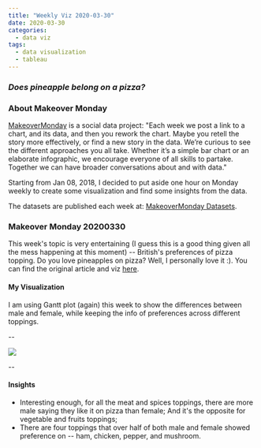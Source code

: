 ```yaml
---
title: "Weekly Viz 2020-03-30"
date: 2020-03-30
categories:
  - data viz
tags:
  - data visualization
  - tableau
---
```


### *Does pineapple belong on a pizza?*


### About Makeover Monday

[MakeoverMonday](http://www.makeovermonday.co.uk/) is a social data project:
"Each week we post a link to a chart, and its data, and then you rework the chart.
Maybe you retell the story more effectively, or find a new story in the data.
We’re curious to see the different approaches you all take. Whether it’s a simple bar chart or an elaborate infographic, we encourage everyone of all skills to partake.
Together we can have broader conversations about and with data."

Starting from Jan 08, 2018, I decided to put aside one hour on Monday weekly to create some visualization and find some insights from the data.

The datasets are published each week at: [MakeoverMonday Datasets](http://www.makeovermonday.co.uk/data/).

### Makeover Monday 20200330

This week's topic is very entertaining (I guess this is a good thing given all the mess happening at this moment) -- British's preferences of pizza topping. Do you love pineapples on pizza? Well, I personally love it :). You can find the original article and viz [here](https://yougov.co.uk/topics/politics/articles-reports/2017/03/06/does-pineapple-belong-pizza).   

#### My Visualization

I am using Gantt plot (again) this week to show the differences between male and female, while keeping the info of preferences across different toppings.  

--  

<div class='tableauPlaceholder' id='viz1585623385720' style='position: relative'>
<noscript><a href='#'>
  <img alt=' ' src='https:&#47;&#47;public.tableau.com&#47;static&#47;images&#47;Ma&#47;MakeOverMonday2020330UKPizzaToppingPreference&#47;PizzaToppings&#47;1_rss.png' style='border: none' />
</a></noscript>
<object class='tableauViz'  style='display:none;'>
  <param name='host_url' value='https%3A%2F%2Fpublic.tableau.com%2F' />
  <param name='embed_code_version' value='3' />
  <param name='site_root' value='' />
  <param name='name' value='MakeOverMonday2020330UKPizzaToppingPreference&#47;PizzaToppings' />
  <param name='tabs' value='no' />
  <param name='toolbar' value='yes' />
  <param name='static_image' value='https:&#47;&#47;public.tableau.com&#47;static&#47;images&#47;Ma&#47;MakeOverMonday2020330UKPizzaToppingPreference&#47;PizzaToppings&#47;1.png' />
  <param name='animate_transition' value='yes' />
  <param name='display_static_image' value='yes' />
  <param name='display_spinner' value='yes' />
  <param name='display_overlay' value='yes' />
  <param name='display_count' value='yes' />
</object></div>            
<script type='text/javascript'>          
  var divElement = document.getElementById('viz1585623385720');    
  var vizElement = divElement.getElementsByTagName('object')[0];        
  if ( divElement.offsetWidth > 800 ) { vizElement.style.width='800px';vizElement.style.height='827px';} else if ( divElement.offsetWidth > 500 ) { vizElement.style.width='800px';vizElement.style.height='827px';} else { vizElement.style.width='100%';vizElement.style.height='727px';}                  
  var scriptElement = document.createElement('script');      
  scriptElement.src = 'https://public.tableau.com/javascripts/api/viz_v1.js';         
  vizElement.parentNode.insertBefore(scriptElement, vizElement);             
</script>
  
  
--  

#### Insights
* Interesting enough, for all the meat and spices toppings, there are more male saying they like it on pizza than female; And it's the opposite for vegetable and fruits toppings;  
* There are four toppings that over half of both male and female showed preference on -- ham, chicken, pepper, and mushroom.  

